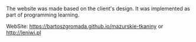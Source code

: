 The website was made based on the client's design. It was implemented as part of programming learning.

WebSite: https://bartoszgromada.github.io/mazurskie-tkaniny or http://leniwi.pl